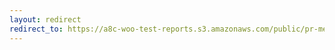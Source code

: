 ```yaml
---
layout: redirect
redirect_to: https://a8c-woo-test-reports.s3.amazonaws.com/public/pr-merge/41106/e2e/index.html
---
```


